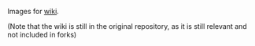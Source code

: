 Images for [wiki](https://github.com/TonyChatfield/S1-RX8-AC-Display-controller/wiki).

(Note that the wiki is still in the original repository, as it is still relevant and not included in forks)
